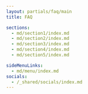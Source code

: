 ```yaml
---
layout: partials/faq/main
title: FAQ

sections:
  - md/section1/index.md
  - md/section2/index.md
  - md/section3/index.md
  - md/section4/index.md
  - md/section5/index.md

sideMenuLinks:
  - md/menu/index.md
socials:
  - /_shared/socials/index.md
---
```

